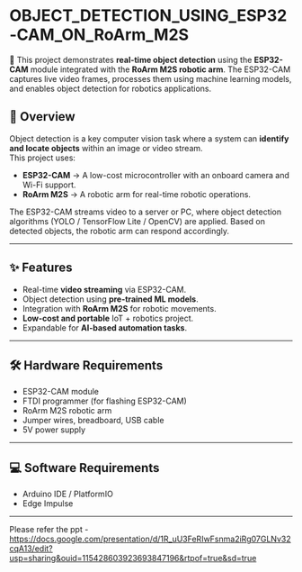 # OBJECT_DETECTION_USING_ESP32-CAM_ON_RoArm_M2S



🚀 This project demonstrates **real-time object detection** using the **ESP32-CAM** module integrated with the **RoArm M2S robotic arm**. The ESP32-CAM captures live video frames, processes them using machine learning models, and enables object detection for robotics applications.


## 🔎 Overview
Object detection is a key computer vision task where a system can **identify and locate objects** within an image or video stream.  
This project uses:
- **ESP32-CAM** → A low-cost microcontroller with an onboard camera and Wi-Fi support.  
- **RoArm M2S** → A robotic arm for real-time robotic operations.  

The ESP32-CAM streams video to a server or PC, where object detection algorithms (YOLO / TensorFlow Lite / OpenCV) are applied. Based on detected objects, the robotic arm can respond accordingly.

---

## ✨ Features
- Real-time **video streaming** via ESP32-CAM.
- Object detection using **pre-trained ML models**.
- Integration with **RoArm M2S** for robotic movements.
- **Low-cost and portable** IoT + robotics project.
- Expandable for **AI-based automation tasks**.

---

## 🛠 Hardware Requirements
- ESP32-CAM module  
- FTDI programmer (for flashing ESP32-CAM)  
- RoArm M2S robotic arm  
- Jumper wires, breadboard, USB cable  
- 5V power supply  

---

## 💻 Software Requirements
- Arduino IDE / PlatformIO  
- Edge Impulse

---
Please refer the ppt - https://docs.google.com/presentation/d/1R_uU3FeRIwFsnma2iRg07GLNv32cqA13/edit?usp=sharing&ouid=115428603923693847196&rtpof=true&sd=true


